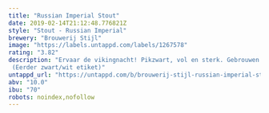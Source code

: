 ```yaml
---
title: "Russian Imperial Stout"
date: 2019-02-14T21:12:48.776821Z
style: "Stout - Russian Imperial"
brewery: "Brouwerij Stijl"
image: "https://labels.untappd.com/labels/1267578"
rating: "3.82"
description: "Ervaar de vikingnacht! Pikzwart, vol en sterk. Gebrouwen met zeezout en vanille. (Eerder zwart/wit etiket)"
untappd_url: "https://untappd.com/b/brouwerij-stijl-russian-imperial-stout/1267578"
abv: "10.0"
ibu: "70"
robots: noindex,nofollow
---
```

